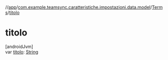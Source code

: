 //[app](../../../index.md)/[com.example.teamsync.caratteristiche.impostazioni.data.model](../index.md)/[Terms](index.md)/[titolo](titolo.md)

# titolo

[androidJvm]\
var [titolo](titolo.md): [String](https://kotlinlang.org/api/latest/jvm/stdlib/kotlin/-string/index.html)
